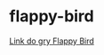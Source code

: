 # flappy-bird
<a href="https://628d045c0589f112f882c914--roaring-tiramisu-ab7777.netlify.app/">Link do gry Flappy Bird</a>
